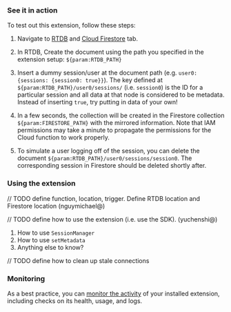 ### See it in action

To test out this extension, follow these steps:

1.  Navigate to [RTDB](https://console.firebase.google.com/project/${param:PROJECT_ID}/database/data) and [Cloud Firestore](https://console.firebase.google.com/project/${param:PROJECT_ID}/database/firestore/data) tab.

1.  In RTDB, Create the document using the path you specified in the extension setup: `${param:RTDB_PATH}`

1.  Insert a dummy session/user at the document path (e.g. `user0: {sessions: {session0: true}}`). The key defined at `${param:RTDB_PATH}/user0/sessions/` (i.e. `session0`) is the ID for a particular session and all data at that node is considered to be metadata. Instead of inserting `true`, try putting in data of your own!

1.  In a few seconds, the collection will be created in the Firestore collection `${param:FIRESTORE_PATH}` with the mirrored information. Note that IAM permissions may take a minute to propagate the permissions for the Cloud function to work properly.

1.  To simulate a user logging off of the session, you can delete the document `${param:RTDB_PATH}/user0/sessions/session0`. The corresponding session in Firestore should be deleted shortly after.

### Using the extension

// TODO define function, location, trigger. Define RTDB location and Firestore location (nguymichael@)

// TODO define how to use the extension (i.e. use the SDK). (yuchenshi@)
1. How to use `SessionManager`
1. How to use `setMetadata`
1. Anything else to know?

// TODO define how to clean up stale connections

### Monitoring

As a best practice, you can [monitor the activity](https://firebase.google.com/docs/extensions/manage-installed-extensions#monitor) of your installed extension, including checks on its health, usage, and logs.